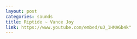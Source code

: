 ```yaml
---
layout: post
categories: sounds
title: Riptide ~ Vance Joy
link: https://www.youtube.com/embed/uJ_1HMAGb4k"
---
```

